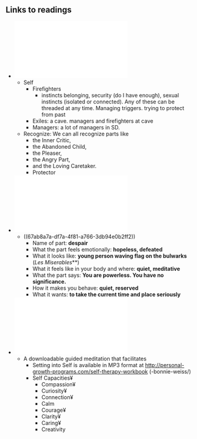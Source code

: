 ## Links to readings
- ![idfs-diagram.pdf](../assets/idfs-diagram_1739293832153_0.pdf)
	- Self
		- Firefighters
			- instincts belonging, security (do I have enough), sexual instincts (isolated or connected). Any of these can be threaded at any time.  Managing triggers. trying to protect from past
		- Exiles: a cave. managers and firefighters at cave
		- Managers: a lot of managers in SD.
	- Recognize: We can all recognize parts like
		- the Inner Critic,
		- the Abandoned Child,
		- the Pleaser,
		- the Angry Part,
		- and the Loving Caretaker.
		- Protector
- ![identifying-protectors.pdf](../assets/identifying-protectors_1739293840227_0.pdf)
	- ((67ab8a7a-df7a-4f81-a766-3db94e0b2ff2))
		- Name of part: **despair**
		- What the part feels emotionally: **hopeless, defeated**
		- What it looks like: **young person waving flag on the bulwarks** (*Les Miserables***)
		- What it feels like in your body and where: **quiet, meditative**
		- What the part says: **You are powerless. You have no significance.**
		- How it makes you behave: **quiet, reserved**
		- What it wants: **to take the current time and place seriously**
- ![ifs-intro.pdf](../assets/ifs-intro_1739293815795_0.pdf)
	- A downloadable guided meditation that facilitates
		- Setting into Self is available in MP3 format at http://personal-growth-programs.com/self-therapy-workbook          (-bonnie-weiss/)
		- Self Capacities¥
			- Compassion¥
			- Curiosity¥
			- Connection¥
			- Calm
			- Courage¥
			- Clarity¥
			- Caring¥
			- Creativity